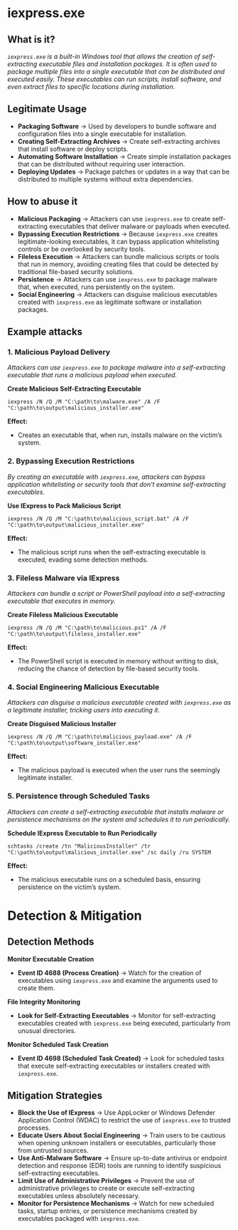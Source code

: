 # iexpress.exe
## What is it?
*```iexpress.exe``` is a built-in Windows tool that allows the creation of self-extracting executable files and installation packages.*
*It is often used to package multiple files into a single executable that can be distributed and executed easily. These executables can run scripts, install software, and even extract files to specific locations during installation.*

## Legitimate Usage
- **Packaging Software** → Used by developers to bundle software and configuration files into a single executable for installation.
- **Creating Self-Extracting Archives** → Create self-extracting archives that install software or deploy scripts.
- **Automating Software Installation** → Create simple installation packages that can be distributed without requiring user interaction.
- **Deploying Updates** → Package patches or updates in a way that can be distributed to multiple systems without extra dependencies.

## How to abuse it
- **Malicious Packaging** → Attackers can use ```iexpress.exe``` to create self-extracting executables that deliver malware or payloads when executed.
- **Bypassing Execution Restrictions** → Because ```iexpress.exe``` creates legitimate-looking executables, it can bypass application whitelisting controls or be overlooked by security tools.
- **Fileless Execution** → Attackers can bundle malicious scripts or tools that run in memory, avoiding creating files that could be detected by traditional file-based security solutions.
- **Persistence** → Attackers can use ```iexpress.exe``` to package malware that, when executed, runs persistently on the system.
- **Social Engineering** → Attackers can disguise malicious executables created with ```iexpress.exe``` as legitimate software or installation packages.

## Example attacks
### 1. Malicious Payload Delivery
*Attackers can use ```iexpress.exe``` to package malware into a self-extracting executable that runs a malicious payload when executed.*

**Create Malicious Self-Extracting Executable**

```
iexpress /N /Q /M "C:\path\to\malware.exe" /A /F "C:\path\to\output\malicious_installer.exe"
```

**Effect:**
- Creates an executable that, when run, installs malware on the victim’s system.

### 2. Bypassing Execution Restrictions
*By creating an executable with ```iexpress.exe```, attackers can bypass application whitelisting or security tools that don’t examine self-extracting executables.*

**Use IExpress to Pack Malicious Script**

```
iexpress /N /Q /M "C:\path\to\malicious_script.bat" /A /F "C:\path\to\output\malicious_installer.exe"
```

**Effect:**
- The malicious script runs when the self-extracting executable is executed, evading some detection methods.

### 3. Fileless Malware via IExpress
*Attackers can bundle a script or PowerShell payload into a self-extracting executable that executes in memory.*

**Create Fileless Malicious Executable**

```
iexpress /N /Q /M "C:\path\to\malicious.ps1" /A /F "C:\path\to\output\fileless_installer.exe"
```

**Effect:**
- The PowerShell script is executed in memory without writing to disk, reducing the chance of detection by file-based security tools.

### 4. Social Engineering Malicious Executable
*Attackers can disguise a malicious executable created with ```iexpress.exe``` as a legitimate installer, tricking users into executing it.*

**Create Disguised Malicious Installer**

```
iexpress /N /Q /M "C:\path\to\malicious_payload.exe" /A /F "C:\path\to\output\software_installer.exe"
```

**Effect:**
- The malicious payload is executed when the user runs the seemingly legitimate installer.

### 5. Persistence through Scheduled Tasks
*Attackers can create a self-extracting executable that installs malware or persistence mechanisms on the system and schedules it to run periodically.*

**Schedule IExpress Executable to Run Periodically**

```
schtasks /create /tn "MaliciousInstaller" /tr "C:\path\to\output\malicious_installer.exe" /sc daily /ru SYSTEM
```

**Effect:**
- The malicious executable runs on a scheduled basis, ensuring persistence on the victim’s system.

# Detection & Mitigation
## Detection Methods
**Monitor Executable Creation**
- **Event ID 4688 (Process Creation)** → Watch for the creation of executables using ```iexpress.exe``` and examine the arguments used to create them.

**File Integrity Monitoring**
- **Look for Self-Extracting Executables** → Monitor for self-extracting executables created with ```iexpress.exe``` being executed, particularly from unusual directories.

**Monitor Scheduled Task Creation**
- **Event ID 4698 (Scheduled Task Created)** → Look for scheduled tasks that execute self-extracting executables or installers created with ```iexpress.exe```.

## Mitigation Strategies
- **Block the Use of IExpress** → Use AppLocker or Windows Defender Application Control (WDAC) to restrict the use of ```iexpress.exe``` to trusted processes.
- **Educate Users About Social Engineering** → Train users to be cautious when opening unknown installers or executables, particularly those from untrusted sources.
- **Use Anti-Malware Software** → Ensure up-to-date antivirus or endpoint detection and response (EDR) tools are running to identify suspicious self-extracting executables.
- **Limit Use of Administrative Privileges** → Prevent the use of administrative privileges to create or execute self-extracting executables unless absolutely necessary.
- **Monitor for Persistence Mechanisms** → Watch for new scheduled tasks, startup entries, or persistence mechanisms created by executables packaged with ```iexpress.exe```.
